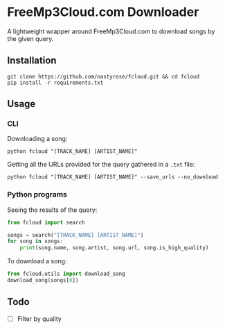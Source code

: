 # FreeMp3Cloud.com Downloader
A lightweight wrapper around FreeMp3Cloud.com to download songs by the given query.

## Installation
```
git clone https://github.com/nastyrose/fcloud.git && cd fcloud
pip install -r requirements.txt
```

## Usage
### CLI
Downloading a song:
```
python fcloud "[TRACK_NAME] [ARTIST_NAME]"
```
Getting all the URLs provided for the query gathered in a `.txt` file:
```
python fcloud "[TRACK_NAME] [ARTIST_NAME]" --save_urls --no_download
```
### Python programs
Seeing the results of the query:
```py
from fcloud import search

songs = search("[TRACK_NAME] [ARTIST_NAME]")
for song in songs:
    print(song.name, song.artist, song.url, song.is_high_quality)
```
To download a song:
```py
from fcloud.utils import download_song
download_song(songs[0])
```

## Todo
- [ ] Filter by quality
